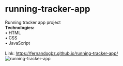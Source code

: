 # running-tracker-app
Running tracker app project
<br>
<strong>Technologies:</strong>
<br>
• HTML
<br>
• CSS
<br>
• JavaScript
<br>
<br>
Link: https://fernandogbz.github.io/running-tracker-app/
<br>
![running-tracker-app](https://user-images.githubusercontent.com/112293116/202095244-d6e194b3-515c-4cdd-9b1f-cdbe09aff50a.png)
